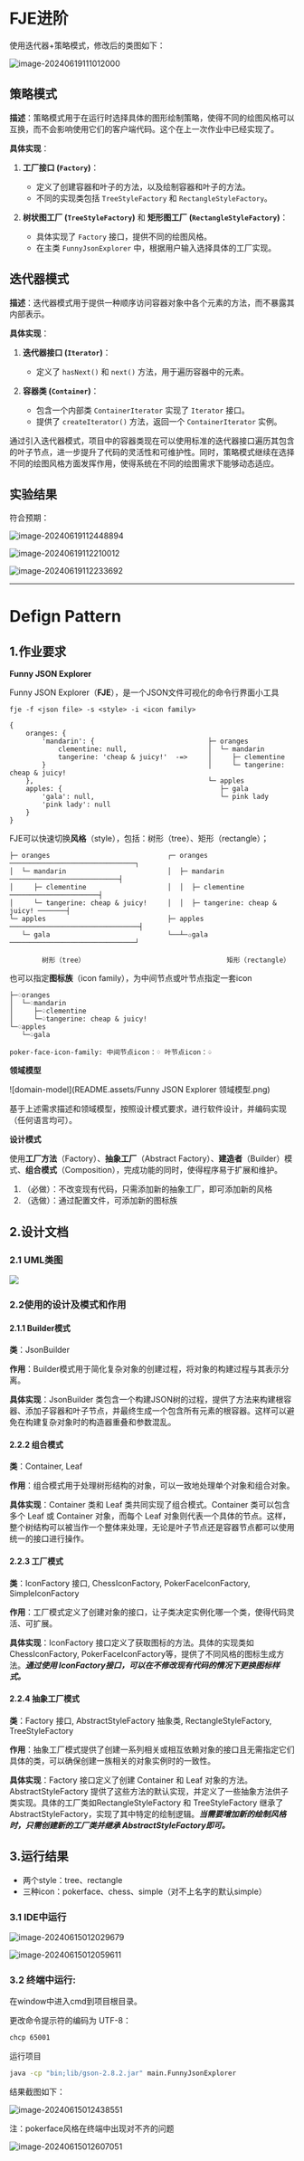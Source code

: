 # FJE进阶

使用迭代器+策略模式，修改后的类图如下：

![image-20240619111012000](README.assets/image-20240619111012000.png)

## 策略模式
**描述**：策略模式用于在运行时选择具体的图形绘制策略，使得不同的绘图风格可以互换，而不会影响使用它们的客户端代码。这个在上一次作业中已经实现了。

**具体实现**：

1. **工厂接口 (`Factory`)**：
   - 定义了创建容器和叶子的方法，以及绘制容器和叶子的方法。
   - 不同的实现类包括 `TreeStyleFactory` 和 `RectangleStyleFactory`。

2. **树状图工厂 (`TreeStyleFactory`)** 和 **矩形图工厂 (`RectangleStyleFactory`)**：
   - 具体实现了 `Factory` 接口，提供不同的绘图风格。
   - 在主类 `FunnyJsonExplorer` 中，根据用户输入选择具体的工厂实现。


## 迭代器模式
**描述**：迭代器模式用于提供一种顺序访问容器对象中各个元素的方法，而不暴露其内部表示。

**具体实现**：

1. **迭代器接口 (`Iterator`)**：
   - 定义了 `hasNext()` 和 `next()` 方法，用于遍历容器中的元素。

2. **容器类 (`Container`)**：
   - 包含一个内部类 `ContainerIterator` 实现了 `Iterator` 接口。
   - 提供了 `createIterator()` 方法，返回一个 `ContainerIterator` 实例。

​    通过引入迭代器模式，项目中的容器类现在可以使用标准的迭代器接口遍历其包含的叶子节点，进一步提升了代码的灵活性和可维护性。同时，策略模式继续在选择不同的绘图风格方面发挥作用，使得系统在不同的绘图需求下能够动态适应。

## 实验结果

符合预期：

![image-20240619112448894](README.assets/image-20240619112448894.png)

![image-20240619112210012](README.assets/image-20240619112210012.png)

![image-20240619112233692](README.assets/image-20240619112233692.png)



------

# Defign Pattern

## 1.作业要求

**Funny JSON Explorer**

Funny JSON Explorer（**FJE**），是一个JSON文件可视化的命令行界面小工具

```shell
fje -f <json file> -s <style> -i <icon family>

```

```
{
    oranges: {
        'mandarin': {                            ├─ oranges
            clementine: null,                    │  └─ mandarin
            tangerine: 'cheap & juicy!'  -=>     │     ├─ clementine
        }                                        │     └─ tangerine: cheap & juicy!
    },                                           └─ apples
    apples: {                                       ├─ gala
        'gala': null,                               └─ pink lady
        'pink lady': null
    }
}
````

FJE可以快速切换**风格**（style），包括：树形（tree）、矩形（rectangle）；

```
├─ oranges                             ┌─ oranges ───────────────────────────────┐
│  └─ mandarin                         │  ├─ mandarin ───────────────────────────┤
│     ├─ clementine                    │  │  ├─ clementine ──────────────────────┤
│     └─ tangerine: cheap & juicy!     │  │  ├─ tangerine: cheap & juicy! ───────┤
└─ apples                              ├─ apples ────────────────────────────────┤
   └─ gala                             └──┴─✩gala ───────────────────────────────┘

        树形（tree）                                   矩形（rectangle）
````

也可以指定**图标族**（icon family），为中间节点或叶节点指定一套icon

```
├─♢oranges                                 
│  └─♢mandarin                             
│     ├─♤clementine                        
│     └─♤tangerine: cheap & juicy!    
└─♢apples                                  
   └─♤gala                                 

poker-face-icon-family: 中间节点icon：♢ 叶节点icon：♤                 
```

**领域模型**

![domain-model](README.assets/Funny JSON Explorer 领域模型.png)



基于上述需求描述和领域模型，按照设计模式要求，进行软件设计，并编码实现（任何语言均可）。

**设计模式**

使用**工厂方法**（Factory）、**抽象工厂**（Abstract Factory）、**建造者**（Builder）模式、**组合模式**（Composition），完成功能的同时，使得程序易于扩展和维护。

1. （必做）：不改变现有代码，只需添加新的抽象工厂，即可添加新的风格
2. （选做）：通过配置文件，可添加新的图标族



## 2.设计文档

### 2.1 UML类图

![](README.assets/image-20240614001221981.png)

### 2.2使用的设计及模式和作用

#### 2.1.1 Builder模式
**类**：JsonBuilder

**作用**：Builder模式用于简化复杂对象的创建过程，将对象的构建过程与其表示分离。

**具体实现**：JsonBuilder 类包含一个构建JSON树的过程，提供了方法来构建根容器、添加子容器和叶子节点，并最终生成一个包含所有元素的根容器。这样可以避免在构建复杂对象时的构造器重叠和参数混乱。

#### 2.2.2  组合模式
**类**：Container, Leaf

**作用**：组合模式用于处理树形结构的对象，可以一致地处理单个对象和组合对象。

**具体实现**：Container 类和 Leaf 类共同实现了组合模式。Container 类可以包含多个 Leaf 或 Container 对象，而每个 Leaf 对象则代表一个具体的节点。这样，整个树结构可以被当作一个整体来处理，无论是叶子节点还是容器节点都可以使用统一的接口进行操作。

#### 2.2.3 工厂模式
**类**：IconFactory 接口, ChessIconFactory, PokerFaceIconFactory, SimpleIconFactory

**作用**：工厂模式定义了创建对象的接口，让子类决定实例化哪一个类，使得代码灵活、可扩展。

**具体实现**：IconFactory 接口定义了获取图标的方法。具体的实现类如 ChessIconFactory, PokerFaceIconFactory等，提供了不同风格的图标生成方法。***通过使用 IconFactory接口，可以在不修改现有代码的情况下更换图标样式。***

#### 2.2.4  抽象工厂模式
**类**：Factory 接口, AbstractStyleFactory 抽象类, RectangleStyleFactory, TreeStyleFactory

**作用**：抽象工厂模式提供了创建一系列相关或相互依赖对象的接口且无需指定它们具体的类，可以确保创建一族相关的对象实例时的一致性。

**具体实现**：Factory 接口定义了创建 Container 和 Leaf 对象的方法。AbstractStyleFactory 提供了这些方法的默认实现，并定义了一些抽象方法供子类实现。具体的工厂类如RectangleStyleFactory 和 TreeStyleFactory 继承了 AbstractStyleFactory，实现了其中特定的绘制逻辑。***当需要增加新的绘制风格时，只需创建新的工厂类并继承 AbstractStyleFactory即可。***



## 3.运行结果

- 两个style：tree、rectangle
- 三种icon：pokerface、chess、simple（对不上名字的默认simple）

### 3.1 IDE中运行

![image-20240615012029679](README.assets/image-20240615012029679.png)

![image-20240615012059611](README.assets/image-20240615012059611.png)

### 3.2 终端中运行:

在window中进入cmd到项目根目录。

更改命令提示符的编码为 UTF-8：

```sh
chcp 65001
```

运行项目

```bash
java -cp "bin;lib/gson-2.8.2.jar" main.FunnyJsonExplorer
```

结果截图如下：

![image-20240615012438551](README.assets/image-20240615012438551.png)

注：pokerface风格在终端中出现对不齐的问题

![image-20240615012607051](README.assets/image-20240615012607051.png)

